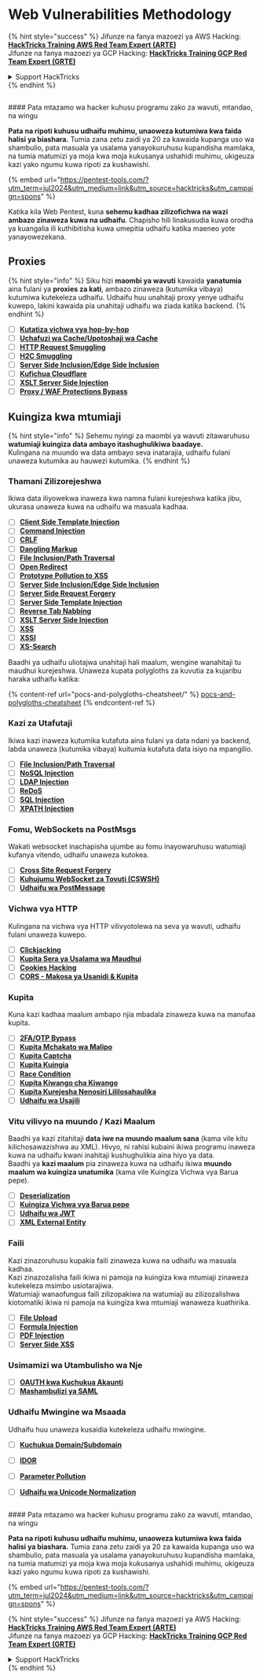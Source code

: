 # Web Vulnerabilities Methodology

{% hint style="success" %}
Jifunze na fanya mazoezi ya AWS Hacking:<img src="/.gitbook/assets/arte.png" alt="" data-size="line">[**HackTricks Training AWS Red Team Expert (ARTE)**](https://training.hacktricks.xyz/courses/arte)<img src="/.gitbook/assets/arte.png" alt="" data-size="line">\
Jifunze na fanya mazoezi ya GCP Hacking: <img src="/.gitbook/assets/grte.png" alt="" data-size="line">[**HackTricks Training GCP Red Team Expert (GRTE)**<img src="/.gitbook/assets/grte.png" alt="" data-size="line">](https://training.hacktricks.xyz/courses/grte)

<details>

<summary>Support HackTricks</summary>

* Angalia [**mpango wa usajili**](https://github.com/sponsors/carlospolop)!
* **Jiunge na** 💬 [**kikundi cha Discord**](https://discord.gg/hRep4RUj7f) au [**kikundi cha telegram**](https://t.me/peass) au **tufuatilie** kwenye **Twitter** 🐦 [**@hacktricks\_live**](https://twitter.com/hacktricks\_live)**.**
* **Shiriki mbinu za hacking kwa kuwasilisha PRs kwa** [**HackTricks**](https://github.com/carlospolop/hacktricks) na [**HackTricks Cloud**](https://github.com/carlospolop/hacktricks-cloud) repos za github.

</details>
{% endhint %}

<figure><img src="/.gitbook/assets/pentest-tools.svg" alt=""><figcaption></figcaption></figure>

#### Pata mtazamo wa hacker kuhusu programu zako za wavuti, mtandao, na wingu

**Pata na ripoti kuhusu udhaifu muhimu, unaoweza kutumiwa kwa faida halisi ya biashara.** Tumia zana zetu zaidi ya 20 za kawaida kupanga uso wa shambulio, pata masuala ya usalama yanayokuruhusu kupandisha mamlaka, na tumia matumizi ya moja kwa moja kukusanya ushahidi muhimu, ukigeuza kazi yako ngumu kuwa ripoti za kushawishi.

{% embed url="https://pentest-tools.com/?utm_term=jul2024&utm_medium=link&utm_source=hacktricks&utm_campaign=spons" %}


Katika kila Web Pentest, kuna **sehemu kadhaa zilizofichwa na wazi ambazo zinaweza kuwa na udhaifu**. Chapisho hili linakusudia kuwa orodha ya kuangalia ili kuthibitisha kuwa umepitia udhaifu katika maeneo yote yanayowezekana.

## Proxies

{% hint style="info" %}
Siku hizi **maombi ya wavuti** kawaida **yanatumia** aina fulani ya **proxies za kati**, ambazo zinaweza (kutumika vibaya) kutumiwa kutekeleza udhaifu. Udhaifu huu unahitaji proxy yenye udhaifu kuwepo, lakini kawaida pia unahitaji udhaifu wa ziada katika backend.
{% endhint %}

* [ ] [**Kutatiza vichwa vya hop-by-hop**](abusing-hop-by-hop-headers.md)
* [ ] [**Uchafuzi wa Cache/Upotoshaji wa Cache**](cache-deception/)
* [ ] [**HTTP Request Smuggling**](http-request-smuggling/)
* [ ] [**H2C Smuggling**](h2c-smuggling.md)
* [ ] [**Server Side Inclusion/Edge Side Inclusion**](server-side-inclusion-edge-side-inclusion-injection.md)
* [ ] [**Kufichua Cloudflare**](../network-services-pentesting/pentesting-web/uncovering-cloudflare.md)
* [ ] [**XSLT Server Side Injection**](xslt-server-side-injection-extensible-stylesheet-language-transformations.md)
* [ ] [**Proxy / WAF Protections Bypass**](proxy-waf-protections-bypass.md)

## **Kuingiza kwa mtumiaji**

{% hint style="info" %}
Sehemu nyingi za maombi ya wavuti zitawaruhusu **watumiaji kuingiza data ambayo itashughulikiwa baadaye.**\
Kulingana na muundo wa data ambayo seva inatarajia, udhaifu fulani unaweza kutumika au hauwezi kutumika.
{% endhint %}

### **Thamani Zilizorejeshwa**

Ikiwa data iliyowekwa inaweza kwa namna fulani kurejeshwa katika jibu, ukurasa unaweza kuwa na udhaifu wa masuala kadhaa.

* [ ] [**Client Side Template Injection**](client-side-template-injection-csti.md)
* [ ] [**Command Injection**](command-injection.md)
* [ ] [**CRLF**](crlf-0d-0a.md)
* [ ] [**Dangling Markup**](dangling-markup-html-scriptless-injection/)
* [ ] [**File Inclusion/Path Traversal**](file-inclusion/)
* [ ] [**Open Redirect**](open-redirect.md)
* [ ] [**Prototype Pollution to XSS**](deserialization/nodejs-proto-prototype-pollution/#client-side-prototype-pollution-to-xss)
* [ ] [**Server Side Inclusion/Edge Side Inclusion**](server-side-inclusion-edge-side-inclusion-injection.md)
* [ ] [**Server Side Request Forgery**](ssrf-server-side-request-forgery/)
* [ ] [**Server Side Template Injection**](ssti-server-side-template-injection/)
* [ ] [**Reverse Tab Nabbing**](reverse-tab-nabbing.md)
* [ ] [**XSLT Server Side Injection**](xslt-server-side-injection-extensible-stylesheet-language-transformations.md)
* [ ] [**XSS**](xss-cross-site-scripting/)
* [ ] [**XSSI**](xssi-cross-site-script-inclusion.md)
* [ ] [**XS-Search**](xs-search/)

Baadhi ya udhaifu uliotajwa unahitaji hali maalum, wengine wanahitaji tu maudhui kurejeshwa. Unaweza kupata polygloths za kuvutia za kujaribu haraka udhaifu katika:

{% content-ref url="pocs-and-polygloths-cheatsheet/" %}
[pocs-and-polygloths-cheatsheet](pocs-and-polygloths-cheatsheet/)
{% endcontent-ref %}

### **Kazi za Utafutaji**

Ikiwa kazi inaweza kutumika kutafuta aina fulani ya data ndani ya backend, labda unaweza (kutumika vibaya) kuitumia kutafuta data isiyo na mpangilio.

* [ ] [**File Inclusion/Path Traversal**](file-inclusion/)
* [ ] [**NoSQL Injection**](nosql-injection.md)
* [ ] [**LDAP Injection**](ldap-injection.md)
* [ ] [**ReDoS**](regular-expression-denial-of-service-redos.md)
* [ ] [**SQL Injection**](sql-injection/)
* [ ] [**XPATH Injection**](xpath-injection.md)

### **Fomu, WebSockets na PostMsgs**

Wakati websocket inachapisha ujumbe au fomu inayowaruhusu watumiaji kufanya vitendo, udhaifu unaweza kutokea.

* [ ] [**Cross Site Request Forgery**](csrf-cross-site-request-forgery.md)
* [ ] [**Kuhujumu WebSocket za Tovuti (CSWSH)**](websocket-attacks.md)
* [ ] [**Udhaifu wa PostMessage**](postmessage-vulnerabilities/)

### **Vichwa vya HTTP**

Kulingana na vichwa vya HTTP vilivyotolewa na seva ya wavuti, udhaifu fulani unaweza kuwepo.

* [ ] [**Clickjacking**](clickjacking.md)
* [ ] [**Kupita Sera ya Usalama wa Maudhui**](content-security-policy-csp-bypass/)
* [ ] [**Cookies Hacking**](hacking-with-cookies/)
* [ ] [**CORS - Makosa ya Usanidi & Kupita**](cors-bypass.md)

### **Kupita**

Kuna kazi kadhaa maalum ambapo njia mbadala zinaweza kuwa na manufaa kupita.

* [ ] [**2FA/OTP Bypass**](2fa-bypass.md)
* [ ] [**Kupita Mchakato wa Malipo**](bypass-payment-process.md)
* [ ] [**Kupita Captcha**](captcha-bypass.md)
* [ ] [**Kupita Kuingia**](login-bypass/)
* [ ] [**Race Condition**](race-condition.md)
* [ ] [**Kupita Kiwango cha Kiwango**](rate-limit-bypass.md)
* [ ] [**Kupita Kurejesha Nenosiri Lililosahaulika**](reset-password.md)
* [ ] [**Udhaifu wa Usajili**](registration-vulnerabilities.md)

### **Vitu vilivyo na muundo / Kazi Maalum**

Baadhi ya kazi zitahitaji **data iwe na muundo maalum sana** (kama vile kitu kilichosawazishwa au XML). Hivyo, ni rahisi kubaini ikiwa programu inaweza kuwa na udhaifu kwani inahitaji kushughulikia aina hiyo ya data.\
Baadhi ya **kazi maalum** pia zinaweza kuwa na udhaifu ikiwa **muundo maalum wa kuingiza unatumika** (kama vile Kuingiza Vichwa vya Barua pepe).

* [ ] [**Deserialization**](deserialization/)
* [ ] [**Kuingiza Vichwa vya Barua pepe**](email-injections.md)
* [ ] [**Udhaifu wa JWT**](hacking-jwt-json-web-tokens.md)
* [ ] [**XML External Entity**](xxe-xee-xml-external-entity.md)

### Faili

Kazi zinazoruhusu kupakia faili zinaweza kuwa na udhaifu wa masuala kadhaa.\
Kazi zinazozalisha faili ikiwa ni pamoja na kuingiza kwa mtumiaji zinaweza kutekeleza msimbo usiotarajiwa.\
Watumiaji wanaofungua faili zilizopakiwa na watumiaji au zilizozalishwa kiotomatiki ikiwa ni pamoja na kuingiza kwa mtumiaji wanaweza kuathirika.

* [ ] [**File Upload**](file-upload/)
* [ ] [**Formula Injection**](formula-csv-doc-latex-ghostscript-injection.md)
* [ ] [**PDF Injection**](xss-cross-site-scripting/pdf-injection.md)
* [ ] [**Server Side XSS**](xss-cross-site-scripting/server-side-xss-dynamic-pdf.md)

### **Usimamizi wa Utambulisho wa Nje**

* [ ] [**OAUTH kwa Kuchukua Akaunti**](oauth-to-account-takeover.md)
* [ ] [**Mashambulizi ya SAML**](saml-attacks/)

### **Udhaifu Mwingine wa Msaada**

Udhaifu huu unaweza kusaidia kutekeleza udhaifu mwingine.

* [ ] [**Kuchukua Domain/Subdomain**](domain-subdomain-takeover.md)
* [ ] [**IDOR**](idor.md)
* [ ] [**Parameter Pollution**](parameter-pollution.md)
* [ ] [**Udhaifu wa Unicode Normalization**](unicode-injection/)


<figure><img src="/.gitbook/assets/pentest-tools.svg" alt=""><figcaption></figcaption></figure>

#### Pata mtazamo wa hacker kuhusu programu zako za wavuti, mtandao, na wingu

**Pata na ripoti kuhusu udhaifu muhimu, unaoweza kutumiwa kwa faida halisi ya biashara.** Tumia zana zetu zaidi ya 20 za kawaida kupanga uso wa shambulio, pata masuala ya usalama yanayokuruhusu kupandisha mamlaka, na tumia matumizi ya moja kwa moja kukusanya ushahidi muhimu, ukigeuza kazi yako ngumu kuwa ripoti za kushawishi.

{% embed url="https://pentest-tools.com/?utm_term=jul2024&utm_medium=link&utm_source=hacktricks&utm_campaign=spons" %}


{% hint style="success" %}
Jifunze na fanya mazoezi ya AWS Hacking:<img src="/.gitbook/assets/arte.png" alt="" data-size="line">[**HackTricks Training AWS Red Team Expert (ARTE)**](https://training.hacktricks.xyz/courses/arte)<img src="/.gitbook/assets/arte.png" alt="" data-size="line">\
Jifunze na fanya mazoezi ya GCP Hacking: <img src="/.gitbook/assets/grte.png" alt="" data-size="line">[**HackTricks Training GCP Red Team Expert (GRTE)**<img src="/.gitbook/assets/grte.png" alt="" data-size="line">](https://training.hacktricks.xyz/courses/grte)

<details>

<summary>Support HackTricks</summary>

* Angalia [**mpango wa usajili**](https://github.com/sponsors/carlospolop)!
* **Jiunge na** 💬 [**kikundi cha Discord**](https://discord.gg/hRep4RUj7f) au [**kikundi cha telegram**](https://t.me/peass) au **tufuatilie** kwenye **Twitter** 🐦 [**@hacktricks\_live**](https://twitter.com/hacktricks\_live)**.**
* **Shiriki mbinu za hacking kwa kuwasilisha PRs kwa** [**HackTricks**](https://github.com/carlospolop/hacktricks) na [**HackTricks Cloud**](https://github.com/carlospolop/hacktricks-cloud) repos za github.

</details>
{% endhint %}
